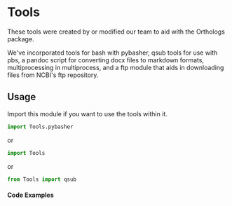 Tools
========
These tools were created by or modified our team to aid with the Orthologs package.

We've incorporated tools for bash with pybasher, qsub tools for use with pbs, a pandoc
script for converting docx files to markdown formats, multiprocessing in multiprocess, and
a ftp module that aids in downloading files from NCBI's ftp repository.


Usage
-----

Import this module if you want to use the tools within it.
``` python
import Tools.pybasher
```
or
``` python
import Tools
```
or

``` python
from Tools import qsub
```

#### Code Examples

``` python
```
